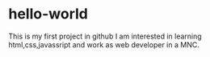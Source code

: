 # hello-world
This is my first project in github
I am interested in learning html,css,javassript
and work as web developer in a MNC.
